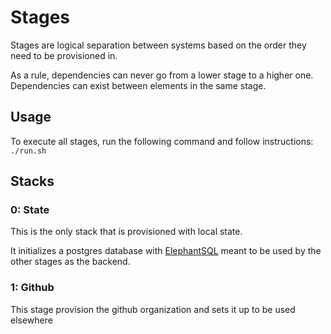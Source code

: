 # Stages

Stages are logical separation between systems based on the order they need to be provisioned in.

As a rule, dependencies can never go from a lower stage to a higher one. Dependencies can exist between elements in the same stage.

## Usage

To execute all stages, run the following command and follow instructions: `./run.sh`

## Stacks

### 0: State

This is the only stack that is provisioned with local state.

It initializes a postgres database with [ElephantSQL](https://www.elephantsql.com/) meant to be used by the other stages as the backend.

### 1: Github

This stage provision the github organization and sets it up to be used elsewhere